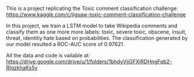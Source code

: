 This is a project replicating the Toxic comment classification challenge: https://www.kaggle.com/c/jigsaw-toxic-comment-classification-challenge

In this project, we train a LSTM model to take Wikipedia comments and classify them as one more more labels: toxic, severe toxic, obscene, insult, threat, identitiy hate based on probabilities.
The classification generated by our model resulted a ROC-AUC score of 0.97621.

All the data and code is vailable at: https://drive.google.com/drive/u/1/folders/1bhdyVjjGFXiRDHngFqb2-RIgzkhaKs5y